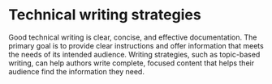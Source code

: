 # Technical writing strategies 

Good technical writing is clear, concise, and effective documentation. The primary goal is to provide clear instructions and offer information that meets the needs of its intended audience. Writing strategies, such as topic-based writing, can help authors write complete, focused content that helps their audience find the information they need. 